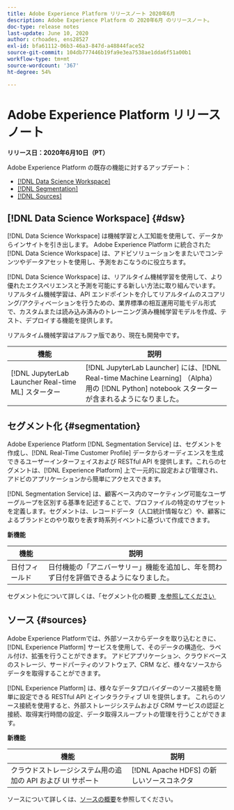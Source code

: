 ```yaml
---
title: Adobe Experience Platform リリースノート 2020年6月
description: Adobe Experience Platform の 2020年6月 のリリースノート。
doc-type: release notes
last-update: June 10, 2020
author: crhoades, ens28527
exl-id: bfa61112-06b3-46a3-847d-a48844face52
source-git-commit: 104db777446b19fa9e3ea7538ae1dda6f51a00b1
workflow-type: tm+mt
source-wordcount: '367'
ht-degree: 54%

---
```


# Adobe Experience Platform リリースノート

**リリース日：2020年6月10日（PT）**

Adobe Experience Platform の既存の機能に対するアップデート：

- [[!DNL Data Science Workspace]](#dsw)
- [[!DNL Segmentation]](#segmentation)
- [[!DNL Sources]](#sources)

## [!DNL Data Science Workspace] {#dsw}

[!DNL Data Science Workspace] は機械学習と人工知能を使用して、データからインサイトを引き出します。 Adobe Experience Platform に統合された [!DNL Data Science Workspace] は、アドビソリューションをまたいでコンテンツやデータアセットを使用し、予測をおこなうのに役立ちます。

[!DNL Data Science Workspace] は、リアルタイム機械学習を使用して、より優れたエクスペリエンスと予測を可能にする新しい方法に取り組んでいます。 リアルタイム機械学習は、API エンドポイントを介してリアルタイムのスコアリング/アクティベーションを行うための、業界標準の相互運用可能モデル形式で、カスタムまたは読み込み済みのトレーニング済み機械学習モデルを作成、テスト、デプロイする機能を提供します。

リアルタイム機械学習はアルファ版であり、現在も開発中です。

| 機能 | 説明 |
|--- | ---|
| [!DNL JupyterLab Launcher Real-time ML] スターター | [!DNL JupyterLab Launcher] には、[!DNL Real-time Machine Learning] （Alpha）用の [!DNL Python] notebook スターターが含まれるようになりました。 |

<!-- For more information on the [!DNL Real-time Machine Learning] alpha, please see the [Real-time Machine Learning overview](../../data-science-workspace/real-time-machine-learning/home.md). -->

## セグメント化 {#segmentation}

Adobe Experience Platform [!DNL Segmentation Service] は、セグメントを作成し、[!DNL Real-Time Customer Profile] データからオーディエンスを生成できるユーザーインターフェイスおよび RESTful API を提供します。これらのセグメントは、[!DNL Experience Platform] 上で一元的に設定および管理され、アドビのアプリケーションから簡単にアクセスできます。

[!DNL Segmentation Service] は、顧客ベース内のマーケティング可能なユーザーグループを区別する基準を記述することで、プロファイルの特定のサブセットを定義します。セグメントは、レコードデータ（人口統計情報など）や、顧客によるブランドとのやり取りを表す時系列イベントに基づいて作成できます。

**新機能**

| 機能 | 説明 |
| ------- | ----------- |
| 日付フィールド | 日付機能の「アニバーサリー」機能を追加し、年を問わず日付を評価できるようになりました。 |

セグメント化について詳しくは、「セグメント化の概要 [&#x200B; を参照してください &#x200B;](../../segmentation/home.md)

## ソース {#sources}

Adobe Experience Platformでは、外部ソースからデータを取り込むときに、[!DNL Experience Platform] サービスを使用して、そのデータの構造化、ラベル付け、拡張を行うことができます。 アドビアプリケーション、クラウドベースのストレージ、サードパーティのソフトウェア、CRM など、様々なソースからデータを取得することができます。

[!DNL Experience Platform] は、様々なデータプロバイダーのソース接続を簡単に設定できる RESTful API とインタラクティブ UI を提供します。 これらのソース接続を使用すると、外部ストレージシステムおよび CRM サービスの認証と接続、取得実行時間の設定、データ取得スループットの管理を行うことができます。

**新機能**

| 機能 | 説明 |
| ------- | ----------- |
| クラウドストレージシステム用の追加の API および UI サポート | [!DNL Apache HDFS] の新しいソースコネクタ |

ソースについて詳しくは、[ソースの概要](../../sources/home.md)を参照してください。
